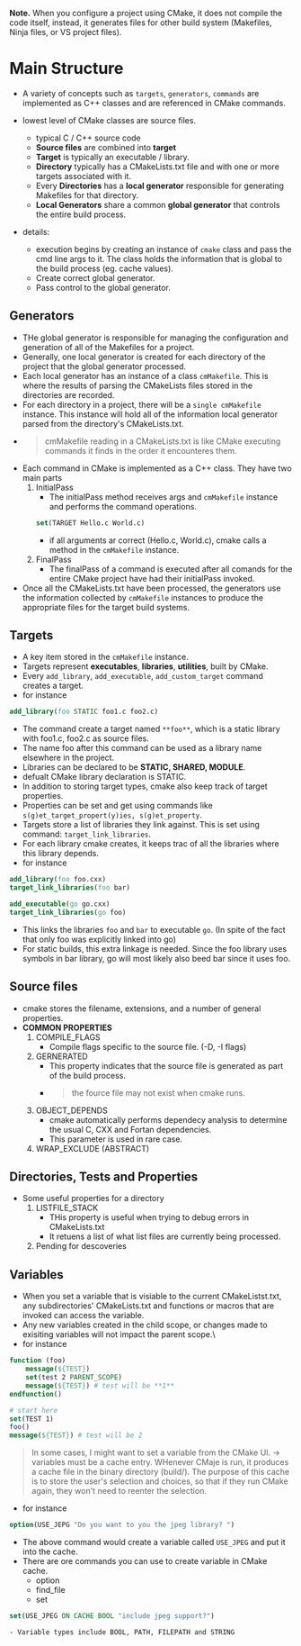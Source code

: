 **Note.** When you configure a project using CMake, it does not compile the code itself, instead, it generates files for other build system (Makefiles, Ninja files, or VS project files).
# Main Structure
- A variety of concepts such as `targets`, `generators`, `commands` are implemented as C++ classes and are referenced in CMake commands.
- lowest level of CMake classes are source files.
    - typical C / C++ source code
    - **Source files** are combined into **target**
    - **Target** is typically an executable  / library.
    - **Directory** typically has a CMakeLists.txt file and with one or more targets associated with it.
    - Every **Directories** has a **local generator** responsible for generating Makefiles for that directory.
    - **Local Generators** share a common **global generator** that controls the entire build process.

- details:
    - execution begins by creating an instance of `cmake` class and pass the cmd line args to it. The class holds the information that is global to the build process (eg. cache values).
    - Create correct global generator.
    - Pass control to the global generator.

## Generators
- THe global generator is responsible for managing the configuration and generation of all of the Makefiles for a project.
- Generally, one local generator is created for each directory of the project that the global generator processed.
- Each local generator has an instance of a class `cmMakefile`. This is where the results of parsing the CMakeLists files stored in the directories are recorded.
- For each directory in a project, there will be a `single cmMakefile` instance. This instance will hold all of the information local generator parsed from the directory's CMakeLists.txt.
- > cmMakefile reading in a CMakeLists.txt is like CMake executing commands it finds in the order it encounteres them.
- Each command in CMake is implemented as a C++ class. They have two main parts
    1. InitialPass
        - The initialPass method receives args and `cmMakefile` instance and performs the command operations.
        ```CMake
        set(TARGET Hello.c World.c)
        ```
        - if all arguments ar correct (Hello.c, World.c), cmake calls a method in the `cmMakefile` instance.
    2. FinalPass
        - The finalPass of a command is executed after all comands for the entire CMake project have had their initialPass invoked.
- Once all the CMakeLists.txt have been processed, the generators use the information collected by `cmMakefile` instances to produce the appropriate files for the target build systems.

## Targets
- A key item stored in the `cmMakefile` instance.
- Targets represent **executables**, **libraries**, **utilities**, built by CMake.
- Every `add_library`, `add_executable`, `add_custom_target` command creates a target.
- for instance
```CMake
add_library(foo STATIC foo1.c foo2.c)
```
- The command create a target named `**foo**`, which is a static library with foo1.c, foo2.c as source files.
- The name foo after this command can be used as a library name elsewhere in the project.
- Libraries can be declared to be **STATIC, SHARED, MODULE**.
- defualt CMake library declaration is STATIC.
- In addition to storing target types, cmake also keep track of target properties.
- Properties can be set and get using commands like `s(g)et_target_propert(y)ies, s(g)et_property`.
- Targets store a list of libraries they link against. This is set using command: `target_link_libraries`.
- For each library cmake creates, it keeps trac of all the libraries where this library depends.
- for instance
```CMake
add_library(foo foo.cxx)
target_link_libraries(foo bar)

add_executable(go go.cxx)
target_link_libraries(go foo)
```
- This links the libraries `foo` and `bar` to executable `go`. (In spite of the fact that only foo was explicitly linked into go)
- For static builds, this extra linkage is needed. Since the foo library uses symbols in bar library, go will most likely also beed bar since it uses foo.

## Source files
- cmake stores the filename, extensions, and a number of general properties.
- **COMMON PROPERTIES**
    1. COMPILE_FLAGS
        - Compile flags specific to the source file. (-D, -I flags)
    2. GERNERATED
        - This property indicates that the source file is generated as part of the build process.
        - > the fource file may not exist when cmake runs.
    3. OBJECT_DEPENDS
        - cmake automatically performs dependecy analysis to determine the usual C, CXX and Fortan dependencies.
        - This parameter is used in rare case.
    4. WRAP_EXCLUDE (ABSTRACT)

## Directories, Tests and Properties
- Some useful properties for a directory
    1. LISTFILE_STACK
        - THis property is useful when trying to debug errors in CMakeLists.txt
        - It retuens a list of what list files are currently being processed.
    2. Pending for descoveries

## Variables
- When you set a variable that is visiable to the current CMakeListst.txt, any subdirectories' CMakeLists.txt and functions or macros that are invoked can access the variable.
- Any new variables created in the child scope, or changes made to exisiting variables will not impact the parent scope.\
- for instance
```CMake
function (foo)
    message(${TEST})
    set(test 2 PARENT_SCOPE)
    message(${TEST}) # test will be **1**
endfunction()

# start here
set(TEST 1)
foo()
message(${TEST}) # test will be 2
```
> In some cases, I might want to set a variable from the CMake UI. -> variables must be a cache entry.
> WHenever CMaje is run, it produces a cache file in the binary directory (build/). The purpose of this cache is to store the user's selection and choices, so that if they run CMake again, they won't need to reenter the selection.
- for instance
```CMake
option(USE_JEPG "Do you want to you the jpeg library? ")
```
- The above command would create a variable called `USE_JPEG` and put it into the cache.
- There are ore commands you can use to create variable in CMake cache.
    - option
    - find_file
    - set
```CMake 
set(USE_JPEG ON CACHE BOOL "include jpeg support?")
```
    - Variable types include BOOL, PATH, FILEPATH and STRING
